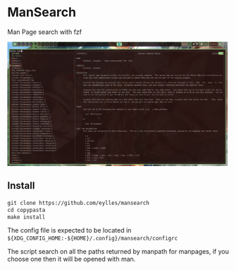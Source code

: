 # ManSearch

Man Page search with fzf

<img src="./Screenshot.png" width="500">

## Install

```
git clone https://github.com/eylles/mansearch
cd copypasta
make install
```

The config file is expected to be located in `${XDG_CONFIG_HOME:-${HOME}/.config}/mansearch/configrc`

The script search on all the paths returned by manpath for manpages, if you choose one then it will
be opened with man.

